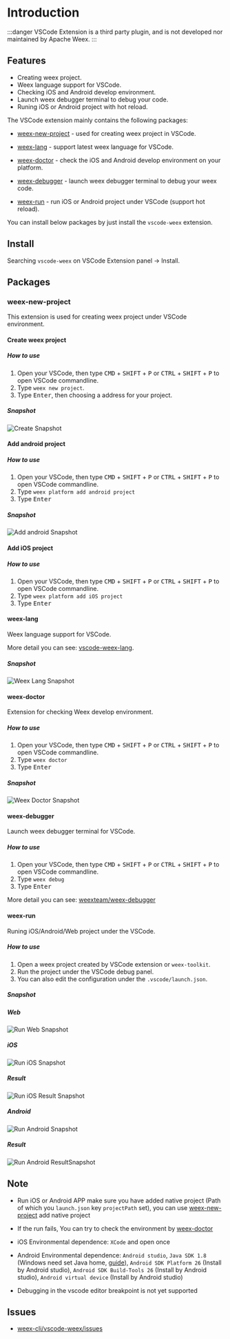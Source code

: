 # Introduction

:::danger
VSCode Extension is a third party plugin, and is not developed nor maintained by Apache Weex.
:::

## Features

- Creating weex project.
- Weex language support for VSCode.
- Checking iOS and Android develop environment.
- Launch weex debugger terminal to debug your code.
- Runing iOS or Android project with hot reload.

The VSCode extension mainly contains the following packages:

- [weex-new-project](#weex-new-project) - used for creating weex project in VSCode.

- [weex-lang](#weex-lang) - support latest weex language for VSCode.

- [weex-doctor](#weex-doctor) - check the iOS and Android develop environment on your platform.

- [weex-debugger](#weex-debugger) - launch weex debugger terminal to debug your weex code.

- [weex-run](#weex-run) - run iOS or Android project under VSCode (support hot reload).

You can install below packages by just install the `vscode-weex` extension.

## Install

Searching `vscode-weex` on VSCode Extension panel -> Install.

## Packages

### weex-new-project

This extension is used for creating weex project under VSCode environment.

#### Create weex project

##### How to use

1. Open your VSCode, then type <kbd>CMD</kbd> + <kbd>SHIFT</kbd> + <kbd>P</kbd> or <kbd>CTRL</kbd> + <kbd>SHIFT</kbd> + <kbd>P</kbd> to open VSCode commandline.
2. Type `weex new project`.
3. Type <kbd>Enter</kbd>, then choosing a address for your project.

##### Snapshot

![Create Snapshot](https://raw.githubusercontent.com/weex-cli/vscode-weex/master/asset/new.project.gif)

#### Add android project

##### How to use

1. Open your VSCode, then type <kbd>CMD</kbd> + <kbd>SHIFT</kbd> + <kbd>P</kbd> or <kbd>CTRL</kbd> + <kbd>SHIFT</kbd> + <kbd>P</kbd> to open VSCode commandline.
2. Type `weex platform add android project`
3. Type <kbd>Enter</kbd>

##### Snapshot

![Add android Snapshot](https://raw.githubusercontent.com/weex-cli/vscode-weex/master/asset/new.android.gif)

#### Add iOS project

##### How to use

1. Open your VSCode, then type <kbd>CMD</kbd> + <kbd>SHIFT</kbd> + <kbd>P</kbd> or <kbd>CTRL</kbd> + <kbd>SHIFT</kbd> + <kbd>P</kbd> to open VSCode commandline.
2. Type `weex platform add iOS project`
3. Type <kbd>Enter</kbd>


#### weex-lang

Weex language support for VSCode.

More detail you can see: [vscode-weex-lang](https://github.com/weex-cli/vscode-weex-lang).

##### Snapshot

![Weex Lang Snapshot](https://raw.githubusercontent.com/weex-cli/vscode-weex/master/asset/weex.lang.gif)

#### weex-doctor

Extension for checking Weex develop environment. 

##### How to use

1. Open your VSCode, then type <kbd>CMD</kbd> + <kbd>SHIFT</kbd> + <kbd>P</kbd> or <kbd>CTRL</kbd> + <kbd>SHIFT</kbd> + <kbd>P</kbd> to open VSCode commandline.
2. Type `weex doctor`
3. Type <kbd>Enter</kbd>

##### Snapshot

![Weex Doctor Snapshot](https://raw.githubusercontent.com/weex-cli/vscode-weex/master/asset/weex.doctor.gif)

#### weex-debugger

Launch weex debugger terminal for VSCode.

##### How to use

1. Open your VSCode, then type <kbd>CMD</kbd> + <kbd>SHIFT</kbd> + <kbd>P</kbd> or <kbd>CTRL</kbd> + <kbd>SHIFT</kbd> + <kbd>P</kbd> to open VSCode commandline.
2. Type `weex debug`
3. Type <kbd>Enter</kbd>

More detail you can see: [weexteam/weex-debugger](https://github.com/weexteam/weex-debugger)

#### weex-run

Runing iOS/Android/Web project under the VSCode.

##### How to use

1. Open a weex project created by VSCode extension or `weex-toolkit`.
2. Run the project under the VSCode debug panel.
3. You can also edit the configuration under the `.vscode/launch.json`.

##### Snapshot


##### Web

![Run Web Snapshot](https://raw.githubusercontent.com/weex-cli/vscode-weex/master/asset/run.web.gif)

##### iOS

![Run iOS Snapshot](https://raw.githubusercontent.com/weex-cli/vscode-weex/master/asset/run.ios.gif)

##### Result

![Run iOS Result Snapshot](https://raw.githubusercontent.com/weex-cli/vscode-weex/master/asset/run.ios.result.gif)

##### Android

![Run Android Snapshot](https://raw.githubusercontent.com/weex-cli/vscode-weex/master/asset/run.android.gif)

##### Result

![Run Android ResultSnapshot](https://raw.githubusercontent.com/weex-cli/vscode-weex/master/asset/run.android.result.gif)


## Note

* Run iOS or Android APP make sure you have added native project (Path of which you `launch.json` key `projectPath` set), you can use [weex-new-project](#weex-new-project) add native project

* If the run fails, You can try to check the environment by [weex-doctor](#weex-doctor)

* iOS Environmental dependence: `XCode` and open once

* Android Environmental dependence: `Android studio`, `Java SDK 1.8` (Windows need set Java home, [guide](https://developer.android.com/studio/install?hl=zh-cn)), `Android SDK Platform 26` (Install by Android studio), `Android SDK Build-Tools 26` (Install by Android studio), `Android virtual device` (Install by Android studio)

* Debugging in the vscode editor breakpoint is not yet supported

## Issues

- [weex-cli/vscode-weex/issues](https://github.com/weex-cli/vscode-weex/issues)
